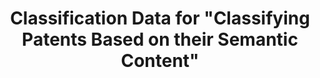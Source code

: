 ---
citation: "\n@article{bergeaud_classification_2017,\n        title = {Classification
  {Data} for \"{Classifying} {Patents} {Based} on their {Semantic} {Content}\"},\n
  \       url = {https://dataverse.harvard.edu/dataset.xhtml?persistentId=doi:10.7910/DVN/ZULMOY},\n
  \       abstract = {Classification Data for Bergeaud, Potiron and Raimbault, 2017,
  Classifying Patents Based on their Semantic Content.},\n        language = {en},\n
  \       urldate = {2021-08-17},\n        author = {Bergeaud, Antonin and Yoann,
  Potiron and Raimbault, Juste},\n        month = apr,\n        year = {2017},\n        note
  = {type: dataset},\n}\n"
cost: None
description: 'An open consolidated database from raw data on 4 million patents taken
  from the US patent office from 1976 onward. To build the pattern network, not only
  do we look at each patent title, but we also examine their full abstract and extract
  the relevant keywords accordingly. We refer to this classification as semantic approach
  in contrast with the more common technological approach which consists in taking
  the topology when considering US Patent office technological classes. '
last_edit: Sun, 12 Dec 2021 21:42:08 GMT
location: https://dataverse.harvard.edu/dataset.xhtml?persistentId=doi:10.7910/DVN/ZULMOY
maintained_by: Contact maintainer through Dataverse
record_creation_timestamp: 08/17/2021, 08:40:25
shortname: classifying_patents_semantic_content
tags:
- United States
- patents
- similarity
title: Classification Data for "Classifying Patents Based on their Semantic Content"
uuid: bf073285-5243-4dc6-a990-c8a8c3f79898
---